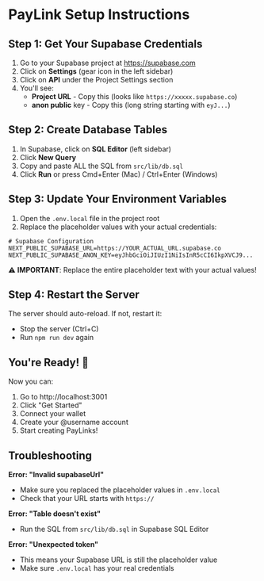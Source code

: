 # PayLink Setup Instructions

## Step 1: Get Your Supabase Credentials

1. Go to your Supabase project at https://supabase.com
2. Click on **Settings** (gear icon in the left sidebar)
3. Click on **API** under the Project Settings section
4. You'll see:
   - **Project URL** - Copy this (looks like `https://xxxxx.supabase.co`)
   - **anon public** key - Copy this (long string starting with `eyJ...`)

## Step 2: Create Database Tables

1. In Supabase, click on **SQL Editor** (left sidebar)
2. Click **New Query**
3. Copy and paste ALL the SQL from `src/lib/db.sql`
4. Click **Run** or press Cmd+Enter (Mac) / Ctrl+Enter (Windows)

## Step 3: Update Your Environment Variables

1. Open the `.env.local` file in the project root
2. Replace the placeholder values with your actual credentials:

```env
# Supabase Configuration
NEXT_PUBLIC_SUPABASE_URL=https://YOUR_ACTUAL_URL.supabase.co
NEXT_PUBLIC_SUPABASE_ANON_KEY=eyJhbGciOiJIUzI1NiIsInR5cCI6IkpXVCJ9...
```

⚠️ **IMPORTANT**: Replace the entire placeholder text with your actual values!

## Step 4: Restart the Server

The server should auto-reload. If not, restart it:
- Stop the server (Ctrl+C)
- Run `npm run dev` again

## You're Ready! 🎉

Now you can:
1. Go to http://localhost:3001
2. Click "Get Started"
3. Connect your wallet
4. Create your @username account
5. Start creating PayLinks!

## Troubleshooting

**Error: "Invalid supabaseUrl"**
- Make sure you replaced the placeholder values in `.env.local`
- Check that your URL starts with `https://`

**Error: "Table doesn't exist"**
- Run the SQL from `src/lib/db.sql` in Supabase SQL Editor

**Error: "Unexpected token"**
- This means your Supabase URL is still the placeholder value
- Make sure `.env.local` has your real credentials
